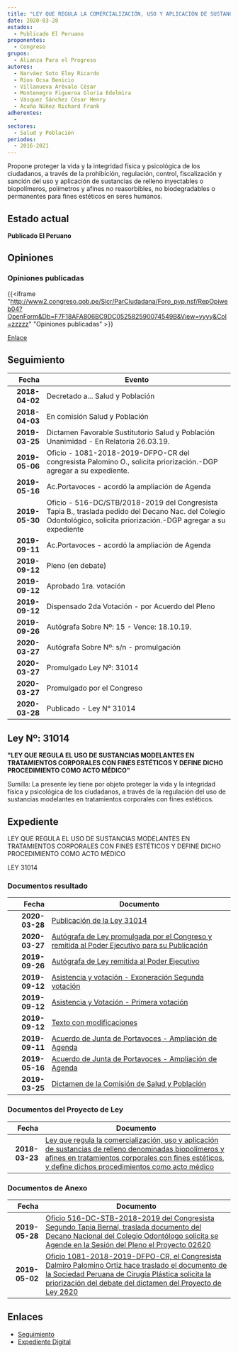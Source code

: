 ```yaml
---
title: "LEY QUE REGULA LA COMERCIALIZACIÓN, USO Y APLICACIÓN DE SUSTANCIAS DE RELLENO DENOMINADAS BIOPOLIMEROS Y AFINES EN TRATAMIENTOS CORPORALES CON FINES ESTÉTICOS, Y DEFINE DICHOS PROCEDIMIENTOS COMO ACTO MÉDICO"
date: 2020-03-28
estados: 
  - Publicado El Peruano
proponentes: 
  - Congreso
grupos: 
  - Alianza Para el Progreso
autores: 
  - Narváez Soto Eloy Ricardo
  - Ríos Ocsa Benicio
  - Villanueva Arévalo César
  - Montenegro Figueroa Gloria Edelmira
  - Vásquez Sánchez César Henry
  - Acuña Núñez Richard Frank
adherentes: 
  - 
sectores: 
  - Salud y Población
periodos: 
  - 2016-2021
---
```


Propone proteger la vida y la integridad física y psicológica de los ciudadanos, a través de la prohibición, regulación, control, fiscalización y sanción del uso y aplicación de sustancias de relleno inyectables o biopolímeros, polímetros y afines no reasorbibles, no biodegradables o permanentes para fines estéticos en seres humanos.


## Estado actual

**Publicado El Peruano**

## Opiniones

### Opiniones publicadas

{{<iframe "http://www2.congreso.gob.pe/Sicr/ParCiudadana/Foro_pvp.nsf/RepOpiweb04?OpenForm&Db=F7F18AFA806BC9DC052582590074549B&View=yyyy&Col=zzzzz" "Opiniones publicadas" >}}

[Enlace](http://www2.congreso.gob.pe/Sicr/ParCiudadana/Foro_pvp.nsf/RepOpiweb04?OpenForm&Db=F7F18AFA806BC9DC052582590074549B&View=yyyy&Col=zzzzz)

## Seguimiento

| Fecha | Evento |
|------:|--------|
| **2018-04-02** | Decretado a... Salud y Población|
| **2018-04-03** | En comisión Salud y Población|
| **2019-03-25** | Dictamen Favorable Sustitutorio Salud y Población Unanimidad - En Relatoría 26.03.19.|
| **2019-05-06** | Oficio - 1081-2018-2019-DFPO-CR del congresista Palomino O., solicita priorización.-DGP agregar a su expediente.|
| **2019-05-16** | Ac.Portavoces - acordó la ampliación de Agenda|
| **2019-05-30** | Oficio - 516-DC/STB/2018-2019 del Congresista Tapia B., traslada pedido del Decano Nac. del Colegio Odontológico, solicita priorización.-DGP agregar a su expediente|
| **2019-09-11** | Ac.Portavoces - acordó la ampliación de Agenda|
| **2019-09-12** | Pleno (en debate)|
| **2019-09-12** | Aprobado 1ra. votación|
| **2019-09-12** | Dispensado 2da Votación - por Acuerdo del Pleno|
| **2019-09-26** | Autógrafa Sobre Nº: 15 - Vence: 18.10.19.|
| **2020-03-27** | Autógrafa Sobre Nº: s/n - promulgación|
| **2020-03-27** | Promulgado Ley Nº: 31014|
| **2020-03-27** | Promulgado por el Congreso|
| **2020-03-28** | Publicado - Ley N° 31014|

## Ley Nº: 31014

**"LEY QUE REGULA EL USO DE SUSTANCIAS MODELANTES EN TRATAMIENTOS CORPORALES CON FINES ESTÉTICOS Y DEFINE DICHO PROCEDIMIENTO COMO ACTO MÉDICO"**

Sumilla: La presente ley tiene por objeto proteger la vida y la integridad física y psicológica de los ciudadanos, a través de la regulación del uso de sustancias modelantes en tratamientos corporales con fines estéticos.


## Expediente

LEY QUE REGULA EL USO DE SUSTANCIAS MODELANTES EN TRATAMIENTOS CORPORALES CON FINES ESTÉTICOS Y DEFINE DICHO PROCEDIMIENTO COMO ACTO MÉDICO

LEY 31014


### Documentos resultado

| Fecha | Documento |
|------:|--------|
| **2020-03-28** | [Publicación de la Ley 31014](http://www.leyes.congreso.gob.pe/Documentos/2016_2021/ADLP/Normas_Legales/31014-LEY.pdf) |
| **2020-03-27** | [Autógrafa de Ley promulgada por el Congreso y remitida al Poder Ejecutivo para su Publicación](http://www.leyes.congreso.gob.pe/Documentos/2016_2021/ADLP/Texto_Aprobado/AU0262020200327.pdf) |
| **2019-09-26** | [Autógrafa de Ley remitida al Poder Ejecutivo](http://www.leyes.congreso.gob.pe/Documentos/2016_2021/Autografas/Ley_y_de_Resolucion_Legislativa/AU0262020190926.pdf) |
| **2019-09-12** | [Asistencia y votación - Exoneración Segunda votación](http://www.leyes.congreso.gob.pe/Documentos/2016_2021/Asistencia_y_Votacion/Proyectos_de_Ley/Exoneracion_de_Segunda_Votacion/ESV0262020190912.pdf) |
| **2019-09-12** | [Asistencia y Votación - Primera votación](http://www.leyes.congreso.gob.pe/Documentos/2016_2021/Asistencia_y_Votacion/Proyectos_de_Ley/AV0262020190912.pdf) |
| **2019-09-12** | [Texto con modificaciones](http://www.leyes.congreso.gob.pe/Documentos/2016_2021/Texto_Sustitutorio/Proyectos_de_Ley/TS0262020190912.pdf) |
| **2019-09-11** | [Acuerdo de Junta de Portavoces - Ampliación de Agenda](http://www.leyes.congreso.gob.pe/Documentos/2016_2021/Acuerdos/Junta_Portavoces/AJP0262020190911.pdf) |
| **2019-05-16** | [Acuerdo de Junta de Portavoces - Ampliación de Agenda](http://www.leyes.congreso.gob.pe/Documentos/2016_2021/Acuerdos/Junta_Portavoces/AJP0262020190516.pdf) |
| **2019-03-25** | [Dictamen de la Comisión de Salud y Población](http://www.leyes.congreso.gob.pe/Documentos/2016_2021/Dictamenes/Proyectos_de_Ley/02620DC21MAY20190325.pdf) |

### Documentos del Proyecto de Ley

| Fecha | Documento |
|------:|--------|
| **2018-03-23** | [Ley que regula la comercialización, uso y aplicación de sustancias de relleno denominadas biopolímeros y afines en tratamientos corporales con fines estéticos, y define dichos procedimientos como acto médico](http://www.leyes.congreso.gob.pe/Documentos/2016_2021/Proyectos_de_Ley_y_de_Resoluciones_Legislativas/PL0262020180323.pdf) |

### Documentos de Anexo

| Fecha | Documento |
|------:|--------|
| **2019-05-28** | [Oficio 516-DC-STB-2018-2019 del Congresista Segundo Tapia Bernal, traslada documento del Decano Nacional del Colegio Odontólogo solicita se Agende en la Sesión del Pleno el Proyecto 02620](http://www.leyes.congreso.gob.pe/Documentos/2016_2021/Oficios/Congresistas/OFICIO-516-DC-STB-2018-2019.pdf) |
| **2019-05-02** | [Oficio 1081-2018-2019-DFPO-CR, el Congresista Dalmiro Palomino Ortiz hace traslado el documento de la Sociedad Peruana de Cirugía Plástica solicita la priorización del debate del dictamen del Proyecto de Ley 2620](http://www.leyes.congreso.gob.pe/Documentos/2016_2021/Oficios/Congresistas/OFICIO-1081-2018-2019-DFPO-CR.pdf) |

## Enlaces 

- [Seguimiento](http://www2.congreso.gob.pe/Sicr/TraDocEstProc/CLProLey2016.nsf/f7fff46988ca05b1052578e100829cc7/666d4e2ddd3687d6052582590060dead?OpenDocument)
- [Expediente Digital](http://www2.congreso.gob.pe/Sicr/TraDocEstProc/CLProLey2016.nsf/f7fff46988ca05b1052578e100829cc7/666d4e2ddd3687d6052582590060dead?OpenDocument&Click=05257FB7005EB655.eb71d0cf91d8294e05256cdf006b5706/$Body/0.1C6C)
